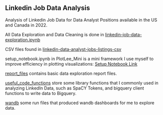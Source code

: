 ## Linkedin Job Data Analysis

Analysis of Linkedin Job Data for Data Analyst Positions available in the US and Canada in 2022.

All Data Exploration and Data Cleaning is done in [linkedin-job-data-exploration.ipynb](linkedin-job-data-exploration.ipynb)

CSV files found in [linkedin-data-analyst-jobs-listings-csv](linkedin-data-analyst-jobs-listings-csv)

setup_notebook.ipynb in PlotLee_Mini is a mini framework I use myself to improve efficiency in plotting visualizations: [Setup Notebook Link](PlotLee_Mini/setup_notebook.ipynb)

[report_files](report_files) contains basic data exploration report files.

[useful_code_functions](useful_code_functions) store some library functions that I commonly used in analyzing LinkedIn Data, such as
SpaCY Tokens, and bigquery client functions to write data to Bigquery.

[wandb](wandb) some run files that produced wandb dashboards for me to explore data. 





